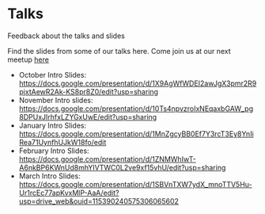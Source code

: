 # Talks
Feedback about the talks and slides

Find the slides from some of our talks here.
Come join us at our next meetup [here](https://meetup.com/leicesterjs)


* October Intro Slides: https://docs.google.com/presentation/d/1X9AgWfWDEI2awJgX3pmr2R9pjxtAewR2Ak-KS8pr8Z0/edit?usp=sharing
* November Intro slides: https://docs.google.com/presentation/d/10Ts4npvzroIxNEqaxbGAW_pg8DPUxJIrhfxLZYGxUwE/edit?usp=sharing
* January Intro Slides: https://docs.google.com/presentation/d/1MnZgcyBB0Ef7Y3rcT3Ey8YnIiRea71UynfhUJkW18fo/edit
* February Intro Slides: https://docs.google.com/presentation/d/1ZNMWhIwT-A6nkBP6KWnUd8mhYIVTWC0L2ve9xf15vhU/edit?usp=sharing
* March Intro Slides: https://docs.google.com/presentation/d/1SBVnTXW7ydX_mnoTTV5Hu-Ur1rcEc77apKvxMlP-AaA/edit?usp=drive_web&ouid=115390240575306065602
